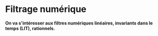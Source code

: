 # Filtrage numérique

<span align="center" style="color:rgba(var(--pst-color-link),1)"> **On va s'intéresser aux filtres numériques linéaires, invariants dans le temps (LIT), rationnels.**</span>